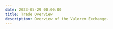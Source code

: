 ```yaml
---
date: 2023-05-29 00:00:00
title: Trade Overview
description: Overview of the Valorem Exchange.
---
```

